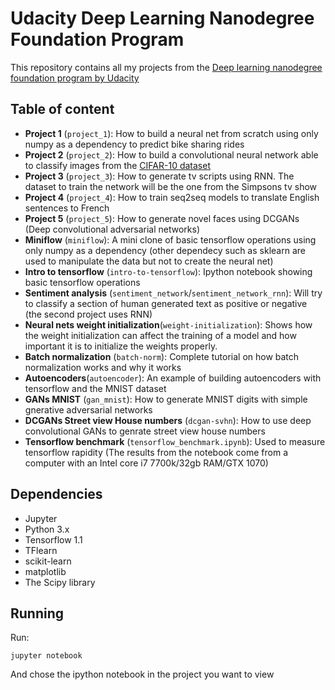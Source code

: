# Udacity Deep Learning Nanodegree Foundation Program

This repository contains all my projects from the [Deep learning nanodegree foundation program by Udacity](https://www.udacity.com/course/deep-learning-nanodegree-foundation--nd101)

## Table of content
   - __Project 1__ (`project_1`): How to build a neural net from scratch using only numpy as a dependency to predict bike sharing rides
   - __Project 2__ (`project_2`): How to build a convolutional neural network able to classify images from the [CIFAR-10 dataset](https://www.cs.toronto.edu/~kriz/cifar.html)
   - __Project 3__ (`project_3`): How to generate tv scripts using RNN. The dataset to train the network will be the one from the Simpsons tv show
   - __Project 4__ (`project_4`): How to train seq2seq models to translate English sentences to French
   - __Project 5__ (`project_5`): How to generate novel faces using DCGANs (Deep convolutional adversarial networks)
   - __Miniflow__ (`miniflow`): A mini clone of basic tensorflow operations using only numpy as a dependency (other dependecy such as sklearn are used to manipulate the data but not to create the neural net)
   - __Intro to tensorflow__ (`intro-to-tensorflow`): Ipython notebook showing basic tensorflow operations 
   - __Sentiment analysis__ (`sentiment_network`/`sentiment_network_rnn`): Will try to classify a section of human generated text as positive or negative (the second project uses RNN)
   - __Neural nets weight initialization__(`weight-initialization`): Shows how the weight initialization can affect the training of a model and how important it is to initialize the weights properly.
   - __Batch normalization__ (`batch-norm`): Complete tutorial on how batch normalization works and why it works
   - __Autoencoders__(`autoencoder`): An example of building autoencoders with tensorflow and the MNIST dataset
   - __GANs MNIST__ (`gan_mnist`): How to generate MNIST digits with simple gnerative adversarial networks
   - __DCGANs Street view House numbers__ (`dcgan-svhn`): How to use deep convolutional GANs to genrate street view house numbers
   - __Tensorflow benchmark__ (`tensorflow_benchmark.ipynb`): Used to measure tensorflow rapidity (The results from the notebook come from a computer with an Intel core i7 7700k/32gb RAM/GTX 1070) 
   
## Dependencies

* Jupyter  
* Python 3.x
* Tensorflow 1.1
* TFlearn
* scikit-learn
* matplotlib
* The Scipy library

## Running

Run:
```
jupyter notebook
```

And chose the ipython notebook in the project you want to view